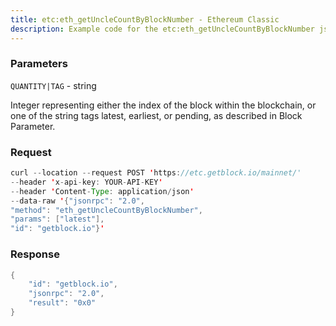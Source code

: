 ```yaml
---
title: etc:eth_getUncleCountByBlockNumber - Ethereum Classic
description: Example code for the etc:eth_getUncleCountByBlockNumber json-rpc method. Сomplete guide on how to use etc:eth_getUncleCountByBlockNumber json-rpc in GetBlock.io Web3 documentation.
---
```


### Parameters


`QUANTITY|TAG` - string

Integer representing either the index of the block within the
blockchain, or one of the string tags latest, earliest, or pending, as
described in Block Parameter.

### Request

``` java
curl --location --request POST 'https://etc.getblock.io/mainnet/' 
--header 'x-api-key: YOUR-API-KEY' 
--header 'Content-Type: application/json' 
--data-raw '{"jsonrpc": "2.0",
"method": "eth_getUncleCountByBlockNumber",
"params": ["latest"],
"id": "getblock.io"}'
```

###  Response

``` java
{
    "id": "getblock.io",
    "jsonrpc": "2.0",
    "result": "0x0"
}
```

